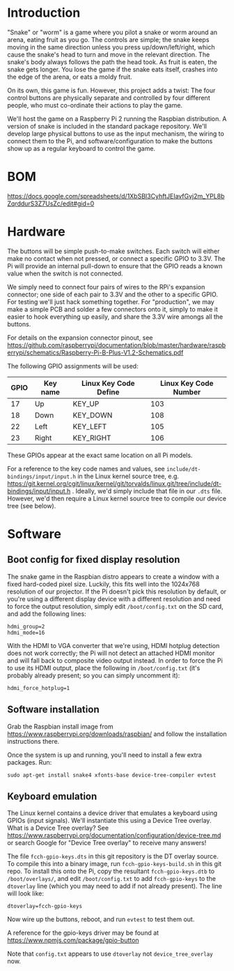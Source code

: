 # Introduction

"Snake" or "worm" is a game where you pilot a snake or worm around an arena,
eating fruit as you go. The controls are simple; the snake keeps moving in
the same direction unless you press up/down/left/right, which cause the
snake's head to turn and move in the relevant direction. The snake's body
always follows the path the head took. As fruit is eaten, the snake gets
longer. You lose the game if the snake eats itself, crashes into the edge of
the arena, or eats a moldy fruit.

On its own, this game is fun. However, this project adds a twist: The four
control buttons are physically separate and controlled by four different
people, who must co-ordinate their actions to play the game.

We'll host the game on a Raspberry Pi 2 running the Raspbian distribution. A
version of snake is included in the standard package repository. We'll develop
large physical buttons to use as the input mechanism, the wiring to connect
them to the Pi, and software/configuration to make the buttons show up as a
regular keyboard to control the game.

# BOM

https://docs.google.com/spreadsheets/d/1XbSBI3CyhftJEIavfGvj2m_YPL8bZqrddurS3Z7UsZc/edit#gid=0

# Hardware

The buttons will be simple push-to-make switches. Each switch will either make
no contact when not pressed, or connect a specific GPIO to 3.3V. The Pi will
provide an internal pull-down to ensure that the GPIO reads a known value when
the switch is not connected.

We simply need to connect four pairs of wires to the RPi's expansion
connector; one side of each pair to 3.3V and the other to a specific GPIO.
For testing we'll just hack something together. For "production", we may make
a simple PCB and solder a few connectors onto it, simply to make it easier to
hook everything up easily, and share the 3.3V wire amongs all the buttons.

For details on the expansion connector pinout, see
https://github.com/raspberrypi/documentation/blob/master/hardware/raspberrypi/schematics/Raspberry-Pi-B-Plus-V1.2-Schematics.pdf

The following GPIO assignments will be used:

| GPIO | Key name | Linux Key Code Define | Linux Key Code Number |
| ---- | -------- | --------------------- | --------------------- |
| 17   | Up       | KEY_UP                | 103                   |
| 18   | Down     | KEY_DOWN              | 108                   |
| 22   | Left     | KEY_LEFT              | 105                   |
| 23   | Right    | KEY_RIGHT             | 106                   |

These GPIOs appear at the exact same location on all Pi models.

For a reference to the key code names and values, see
`include/dt-bindings/input/input.h` in the Linux kernel source tree, e.g.
https://git.kernel.org/cgit/linux/kernel/git/torvalds/linux.git/tree/include/dt-bindings/input/input.h .
Ideally, we'd simply include that file in our `.dts` file. However, we'd then
require a Linux kernel source tree to compile our device tree (see below).

# Software

## Boot config for fixed display resolution

The snake game in the Raspbian distro appears to create a window with a fixed
hard-coded pixel size. Luckily, this fits well into the 1024x768 resolution
of our projector. If the Pi doesn't pick this resolution by default, or you're
using a different display device with a different resolution and need to force
the output resolution, simply edit `/boot/config.txt` on the SD card, and add
the following lines:

```
hdmi_group=2
hdmi_mode=16
```

With the HDMI to VGA converter that we're using, HDMI hotplug detection does
not work correctly; the Pi will not detect an attached HDMI monitor and will
fall back to composite video output instead. In order to force the Pi to use
its HDMI output, place the following in `/boot/config.txt` (it's probably
already present; so you can simply uncomment it):

```
hdmi_force_hotplug=1
```
 
## Software installation

Grab the Raspbian install image from
https://www.raspberrypi.org/downloads/raspbian/ and follow the installation
instructions there.

Once the system is up and running, you'll need to install a few extra
packages. Run:

```
sudo apt-get install snake4 xfonts-base device-tree-compiler evtest
```

## Keyboard emulation

The Linux kernel contains a device driver that emulates a keyboard using GPIOs
(input signals). We'll instantiate this using a Device Tree overlay. What is
a Device Tree overlay? See
https://www.raspberrypi.org/documentation/configuration/device-tree.md or
search Google for "Device Tree overlay" to receive many answers!

The file `fcch-gpio-keys.dts` in this git repository is the DT overlay source.
To compile this into a binary image, run `fcch-gpio-keys-build.sh` in this git
repo. To install this onto the Pi, copy the resultant `fcch-gpio-keys.dtb` to
`/boot/overlays/`, and edit `/boot/config.txt` to add `fcch-gpio-keys` to the
`dtoverlay` line (which you may need to add if not already present). The line
will look like:

```
dtoverlay=fcch-gpio-keys
```

Now wire up the buttons, reboot, and run `evtest` to test them out.

A reference for the gpio-keys driver may be found at
https://www.npmjs.com/package/gpio-button

Note that `config.txt` appears to use `dtoverlay` not `device_tree_overlay`
now.
